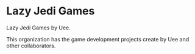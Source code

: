 # Lazy Jedi Games
Lazy Jedi Games by Uee.

This organization has the game development projects create by Uee and other collaborators. 
